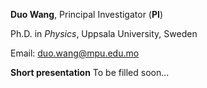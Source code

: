 **Duo Wang**, Principal Investigator (**PI**)

Ph.D. in *Physics*, Uppsala University, Sweden

Email: <duo.wang@mpu.edu.mo>

**Short presentation**  To be filled soon...


